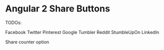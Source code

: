 # Angular 2 Share Buttons

TODOs:

Facebook
Twitter
Pinterest
Google
Tumbler
Reddit
StumbleUpOn
LinkedIn

Share counter option
